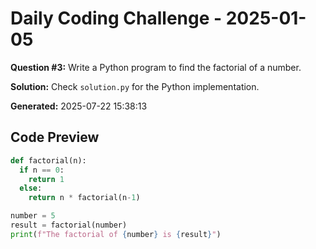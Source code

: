# Daily Coding Challenge - 2025-01-05

**Question #3:** Write a Python program to find the factorial of a number.

**Solution:** Check `solution.py` for the Python implementation.

**Generated:** 2025-07-22 15:38:13

## Code Preview
```python
def factorial(n):
  if n == 0:
    return 1
  else:
    return n * factorial(n-1)

number = 5
result = factorial(number)
print(f"The factorial of {number} is {result}")

```
